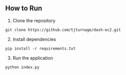 
## How to Run 

1. Clone the repository 

```
git clone https://github.com/tjturnage/dash-ec2.git
```

2. Install dependencies 

```
pip install -r requirements.txt
```

3. Run the application 

```
python index.py
```
